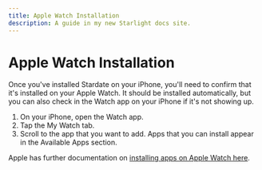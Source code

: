```yaml
---
title: Apple Watch Installation
description: A guide in my new Starlight docs site.
---
```


# Apple Watch Installation

Once you've installed Stardate on your iPhone, you'll need to confirm that it's installed on your Apple Watch. It should be installed automatically, but you can also check in the Watch app on your iPhone if it's not showing up.

1. On your iPhone, open the Watch app.
2. Tap the My Watch tab.
3. Scroll to the app that you want to add. Apps that you can install appear in the Available Apps section.

Apple has further documentation on [installing apps on Apple Watch here](https://support.apple.com/en-us/109023).
